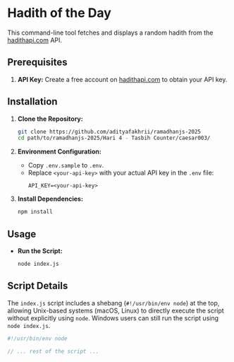 # Hadith of the Day

This command-line tool fetches and displays a random hadith from the [hadithapi.com](https://hadithapi.com) API.

## Prerequisites

1.  **API Key:** Create a free account on [hadithapi.com](https://hadithapi.com) to obtain your API key.

## Installation

1.  **Clone the Repository:**

    ```bash
    git clone https://github.com/adityafakhrii/ramadhanjs-2025
    cd path/to/ramadhanjs-2025/Hari 4 - Tasbih Counter/caesar003/
    ```

2.  **Environment Configuration:**

    -   Copy `.env.sample` to `.env`.
    -   Replace `<your-api-key>` with your actual API key in the `.env` file:
        ```
        API_KEY=<your-api-key>
        ```

3.  **Install Dependencies:**
    ```bash
    npm install
    ```

## Usage

-   **Run the Script:**
    ```bash
    node index.js
    ```

## Script Details

The `index.js` script includes a shebang (`#!/usr/bin/env node`) at the top, allowing Unix-based systems (macOS, Linux) to directly execute the script without explicitly using `node`. Windows users can still run the script using `node index.js`.

```javascript
#!/usr/bin/env node

// ... rest of the script ...
```
